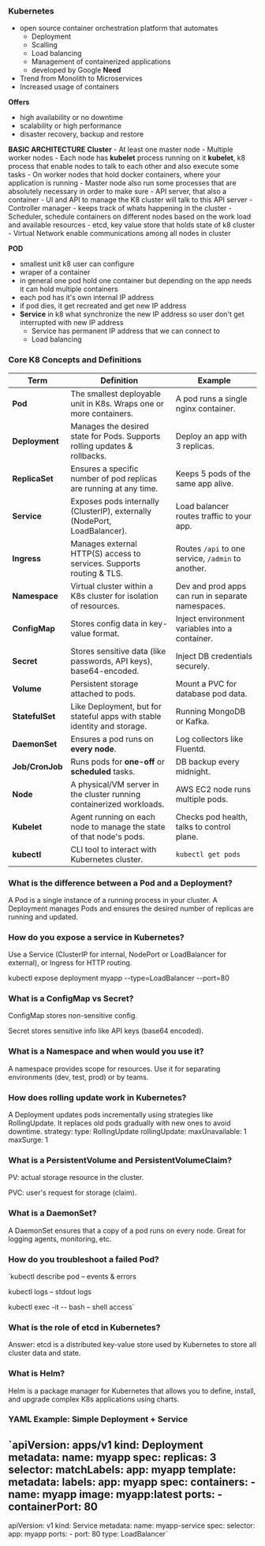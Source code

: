 ### Kubernetes
- open source container orchestration platform that automates
    - Deployment
    - Scalling
    - Load balancing
    - Management of containerized applications
    - developed by Google
**Need**
- Trend from Monolith to Microservices
- Increased usage of containers

**Offers**
- high availability or no downtime
- scalability or high performance
- disaster recovery, backup and restore

**BASIC ARCHITECTURE**
**Cluster**
    - At least one master node
    - Multiple worker nodes
    - Each node has **kubelet** process running on it
        **kubelet**, k8 process that enable nodes to talk to each other and also execute some tasks
    - On worker nodes that hold docker containers, where your application is running
    - Master node also run some processes that are absolutely necessary in order to make sure 
        - API server, that also a container
        - UI and API to manage the K8 cluster will talk to this API server
        - Controller manager
            - keeps track of whats happening in the cluster
        - Scheduler, schedule containers on different nodes based on the work load and available resources
        - etcd, key value store that holds state of k8 cluster
    - Virtual Network enable communications among all nodes in cluster

**POD**
- smallest unit k8 user can configure
- wraper of a container
- in general one pod hold one container but depending on the app needs it can hold multiple containers
- each pod has it's own internal IP address
- if pod dies, it get recreated and get new IP address
- **Service** in k8 what synchronize the new IP address so user don't get interrupted with new IP address
    - Service has permanent IP address that we can connect to
    - Load balancing

### Core K8 Concepts and Definitions
| Term            | Definition                                                                | Example                                            |
| --------------- | ------------------------------------------------------------------------- | -------------------------------------------------- |
| **Pod**         | The smallest deployable unit in K8s. Wraps one or more containers.        | A pod runs a single nginx container.               |
| **Deployment**  | Manages the desired state for Pods. Supports rolling updates & rollbacks. | Deploy an app with 3 replicas.                     |
| **ReplicaSet**  | Ensures a specific number of pod replicas are running at any time.        | Keeps 5 pods of the same app alive.                |
| **Service**     | Exposes pods internally (ClusterIP), externally (NodePort, LoadBalancer). | Load balancer routes traffic to your app.          |
| **Ingress**     | Manages external HTTP(S) access to services. Supports routing & TLS.      | Routes `/api` to one service, `/admin` to another. |
| **Namespace**   | Virtual cluster within a K8s cluster for isolation of resources.          | Dev and prod apps can run in separate namespaces.  |
| **ConfigMap**   | Stores config data in key-value format.                                   | Inject environment variables into a container.     |
| **Secret**      | Stores sensitive data (like passwords, API keys), base64-encoded.         | Inject DB credentials securely.                    |
| **Volume**      | Persistent storage attached to pods.                                      | Mount a PVC for database pod data.                 |
| **StatefulSet** | Like Deployment, but for stateful apps with stable identity and storage.  | Running MongoDB or Kafka.                          |
| **DaemonSet**   | Ensures a pod runs on **every node**.                                     | Log collectors like Fluentd.                       |
| **Job/CronJob** | Runs pods for **one-off** or **scheduled** tasks.                         | DB backup every midnight.                          |
| **Node**        | A physical/VM server in the cluster running containerized workloads.      | AWS EC2 node runs multiple pods.                   |
| **Kubelet**     | Agent running on each node to manage the state of that node's pods.       | Checks pod health, talks to control plane.         |
| **kubectl**     | CLI tool to interact with Kubernetes cluster.                             | `kubectl get pods`                                 |


    
    


### What is the difference between a Pod and a Deployment?
A Pod is a single instance of a running process in your cluster. A Deployment manages Pods and ensures the desired number of replicas are running and updated.

### How do you expose a service in Kubernetes?
Use a Service (ClusterIP for internal, NodePort or LoadBalancer for external), or Ingress for HTTP routing.

kubectl expose deployment myapp --type=LoadBalancer --port=80

### What is a ConfigMap vs Secret?
ConfigMap stores non-sensitive config.

Secret stores sensitive info like API keys (base64 encoded).

### What is a Namespace and when would you use it?
A namespace provides scope for resources. Use it for separating environments (dev, test, prod) or by teams.

### How does rolling update work in Kubernetes?
A Deployment updates pods incrementally using strategies like RollingUpdate. It replaces old pods gradually with new ones to avoid downtime.
strategy:
  type: RollingUpdate
  rollingUpdate:
    maxUnavailable: 1
    maxSurge: 1
### What is a PersistentVolume and PersistentVolumeClaim?
PV: actual storage resource in the cluster.

PVC: user's request for storage (claim).

###  What is a DaemonSet?
A DaemonSet ensures that a copy of a pod runs on every node. Great for logging agents, monitoring, etc.

### How do you troubleshoot a failed Pod?
`kubectl describe pod <pod-name> – events & errors

kubectl logs <pod-name> – stdout logs

kubectl exec -it <pod-name> -- bash – shell access`

### What is the role of etcd in Kubernetes?
Answer:
etcd is a distributed key-value store used by Kubernetes to store all cluster data and state.

### What is Helm?
Helm is a package manager for Kubernetes that allows you to define, install, and upgrade complex K8s applications using charts.

### YAML Example: Simple Deployment + Service
`apiVersion: apps/v1
kind: Deployment
metadata:
  name: myapp
spec:
  replicas: 3
  selector:
    matchLabels:
      app: myapp
  template:
    metadata:
      labels:
        app: myapp
    spec:
      containers:
        - name: myapp
          image: myapp:latest
          ports:
            - containerPort: 80
---
apiVersion: v1
kind: Service
metadata:
  name: myapp-service
spec:
  selector:
    app: myapp
  ports:
    - port: 80
  type: LoadBalancer`